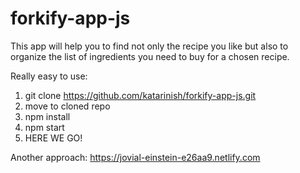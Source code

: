 # forkify-app-js
This app will help you to find not only the recipe you like but also to organize the list of ingredients you need to buy for a chosen recipe. 

Really easy to use:
  1. git clone https://github.com/katarinish/forkify-app-js.git
  2. move to cloned repo
  3. npm install
  4. npm start
  5. HERE WE GO!
  
  
Another approach: https://jovial-einstein-e26aa9.netlify.com
